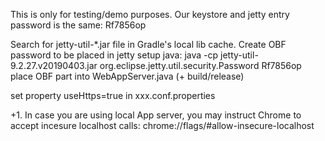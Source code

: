 This is only for testing/demo purposes.
Our keystore and jetty entry password is the same: Rf7856op

Search for jetty-util-*.jar file in Gradle's local lib cache.
Create OBF password to be placed in jetty setup java:
java -cp jetty-util-9.2.27.v20190403.jar org.eclipse.jetty.util.security.Password Rf7856op
place OBF part into WebAppServer.java
(+ build/release)

set property useHttps=true in xxx.conf.properties

+1. In case you are using local App server, you may instruct Chrome to accept incesure localhost calls:
chrome://flags/#allow-insecure-localhost

